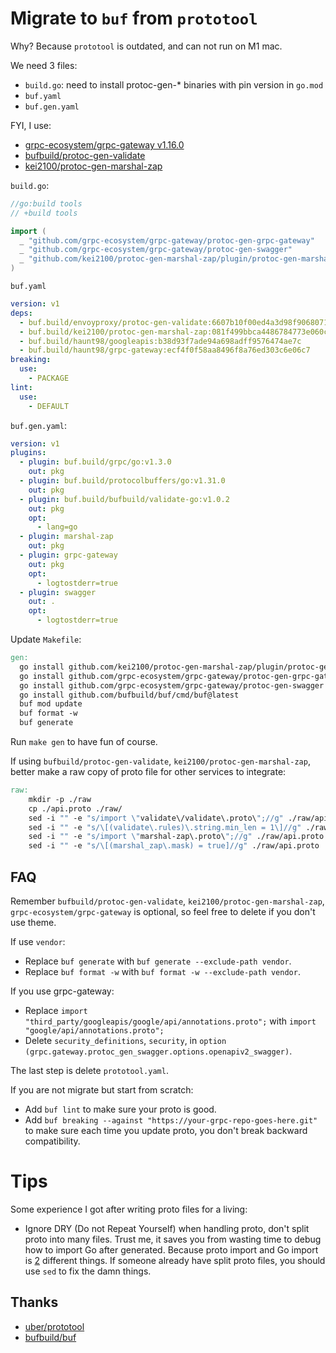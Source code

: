 # Migrate to `buf` from `prototool`

Why? Because `prototool` is outdated, and can not run on M1 mac.

We need 3 files:

- `build.go`: need to install protoc-gen-\* binaries with pin version in
  `go.mod`
- `buf.yaml`
- `buf.gen.yaml`

FYI, I use:

- [grpc-ecosystem/grpc-gateway v1.16.0](https://github.com/grpc-ecosystem/grpc-gateway/releases/tag/v1.16.0)
- [bufbuild/protoc-gen-validate](github.com/bufbuild/protoc-gen-validate)
- [kei2100/protoc-gen-marshal-zap](github.com/kei2100/protoc-gen-marshal-zap)

`build.go`:

```go
//go:build tools
// +build tools

import (
  _ "github.com/grpc-ecosystem/grpc-gateway/protoc-gen-grpc-gateway"
  _ "github.com/grpc-ecosystem/grpc-gateway/protoc-gen-swagger"
  _ "github.com/kei2100/protoc-gen-marshal-zap/plugin/protoc-gen-marshal-zap"
)
```

`buf.yaml`

```yaml
version: v1
deps:
  - buf.build/envoyproxy/protoc-gen-validate:6607b10f00ed4a3d98f906807131c44a
  - buf.build/kei2100/protoc-gen-marshal-zap:081f499bbca4486784773e060c1c1418
  - buf.build/haunt98/googleapis:b38d93f7ade94a698adff9576474ae7c
  - buf.build/haunt98/grpc-gateway:ecf4f0f58aa8496f8a76ed303c6e06c7
breaking:
  use:
    - PACKAGE
lint:
  use:
    - DEFAULT
```

`buf.gen.yaml`:

```yaml
version: v1
plugins:
  - plugin: buf.build/grpc/go:v1.3.0
    out: pkg
  - plugin: buf.build/protocolbuffers/go:v1.31.0
    out: pkg
  - plugin: buf.build/bufbuild/validate-go:v1.0.2
    out: pkg
    opt:
      - lang=go
  - plugin: marshal-zap
    out: pkg
  - plugin: grpc-gateway
    out: pkg
    opt:
      - logtostderr=true
  - plugin: swagger
    out: .
    opt:
      - logtostderr=true
```

Update `Makefile`:

```Makefile
gen:
  go install github.com/kei2100/protoc-gen-marshal-zap/plugin/protoc-gen-marshal-zap
  go install github.com/grpc-ecosystem/grpc-gateway/protoc-gen-grpc-gateway
  go install github.com/grpc-ecosystem/grpc-gateway/protoc-gen-swagger
  go install github.com/bufbuild/buf/cmd/buf@latest
  buf mod update
  buf format -w
  buf generate
```

Run `make gen` to have fun of course.

If using `bufbuild/protoc-gen-validate`, `kei2100/protoc-gen-marshal-zap`,
better make a raw copy of proto file for other services to integrate:

```Makefile
raw:
    mkdir -p ./raw
    cp ./api.proto ./raw/
    sed -i "" -e "s/import \"validate\/validate\.proto\";//g" ./raw/api.proto
    sed -i "" -e "s/\[(validate\.rules)\.string.min_len = 1\]//g" ./raw/api.proto
    sed -i "" -e "s/import \"marshal-zap\.proto\";//g" ./raw/api.proto
    sed -i "" -e "s/\[(marshal_zap\.mask) = true]//g" ./raw/api.proto
```

## FAQ

Remember `bufbuild/protoc-gen-validate`, `kei2100/protoc-gen-marshal-zap`,
`grpc-ecosystem/grpc-gateway` is optional, so feel free to delete if you don't
use theme.

If use `vendor`:

- Replace `buf generate` with `buf generate --exclude-path vendor`.
- Replace `buf format -w` with `buf format -w --exclude-path vendor`.

If you use grpc-gateway:

- Replace `import "third_party/googleapis/google/api/annotations.proto";` with
  `import "google/api/annotations.proto";`
- Delete `security_definitions`, `security`, in
  `option (grpc.gateway.protoc_gen_swagger.options.openapiv2_swagger)`.

The last step is delete `prototool.yaml`.

If you are not migrate but start from scratch:

- Add `buf lint` to make sure your proto is good.
- Add `buf breaking --against "https://your-grpc-repo-goes-here.git"` to make
  sure each time you update proto, you don't break backward compatibility.

# Tips

Some experience I got after writing proto files for a living:

- Ignore DRY (Do not Repeat Yourself) when handling proto, don't split proto
  into many files. Trust me, it saves you from wasting time to debug how to
  import Go after generated. Because proto import and Go import is
  [2](https://github.com/golang/protobuf/issues/895) different things. If
  someone already have split proto files, you should use `sed` to fix the damn
  things.

## Thanks

- [uber/prototool](https://github.com/uber/prototool)
- [bufbuild/buf](https://github.com/bufbuild/buf)

